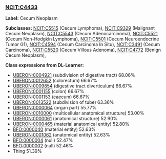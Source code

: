 
### [NCIT:C4433](http://purl.obolibrary.org/obo/NCIT_C4433)
**Label:** Cecum Neoplasm

**Subclasses:** [NCIT:C5515](http://purl.obolibrary.org/obo/NCIT_C5515) (Cecum Lymphoma), [NCIT:C9329](http://purl.obolibrary.org/obo/NCIT_C9329) (Malignant Cecum Neoplasm), [NCIT:C5543](http://purl.obolibrary.org/obo/NCIT_C5543) (Cecum Adenocarcinoma), [NCIT:C5521](http://purl.obolibrary.org/obo/NCIT_C5521) (Cecum Non-Hodgkin Lymphoma), [NCIT:C5501](http://purl.obolibrary.org/obo/NCIT_C5501) (Cecum Neuroendocrine Tumor G1), [NCIT:C4594](http://purl.obolibrary.org/obo/NCIT_C4594) (Cecum Carcinoma In Situ), [NCIT:C3491](http://purl.obolibrary.org/obo/NCIT_C3491) (Cecum Carcinoma), [NCIT:C5520](http://purl.obolibrary.org/obo/NCIT_C5520) (Cecum Villous Adenoma), [NCIT:C4772](http://purl.obolibrary.org/obo/NCIT_C4772) (Benign Cecum Neoplasm), 

**Class expressions from DL-Learner:**

- [UBERON:0004921](http://purl.obolibrary.org/obo/UBERON_0004921) (subdivision of digestive tract) 68.06%
- [UBERON:0012652](http://purl.obolibrary.org/obo/UBERON_0012652) (colorectum) 66.67%
- [UBERON:0009854](http://purl.obolibrary.org/obo/UBERON_0009854) (digestive tract diverticulum) 66.67%
- [UBERON:0001155](http://purl.obolibrary.org/obo/UBERON_0001155) (colon) 66.67%
- [UBERON:0001153](http://purl.obolibrary.org/obo/UBERON_0001153) (caecum) 66.67%
- [UBERON:0013522](http://purl.obolibrary.org/obo/UBERON_0013522) (subdivision of tube) 63.36%
- [UBERON:0000064](http://purl.obolibrary.org/obo/UBERON_0000064) (organ part) 55.77%
- [UBERON:0010000](http://purl.obolibrary.org/obo/UBERON_0010000) (multicellular anatomical structure) 53.00%
- [UBERON:0000061](http://purl.obolibrary.org/obo/UBERON_0000061) (anatomical structure) 52.90%
- [UBERON:0000465](http://purl.obolibrary.org/obo/UBERON_0000465) (material anatomical entity) 52.80%
- [BFO:0000040](http://purl.obolibrary.org/obo/BFO_0000040) (material entity) 52.63%
- [UBERON:0001062](http://purl.obolibrary.org/obo/UBERON_0001062) (anatomical entity) 52.63%
- [BFO:0000004](http://purl.obolibrary.org/obo/BFO_0000004) (null) 52.47%
- [BFO:0000002](http://purl.obolibrary.org/obo/BFO_0000002) (null) 52.46%
- Thing 51.39%


